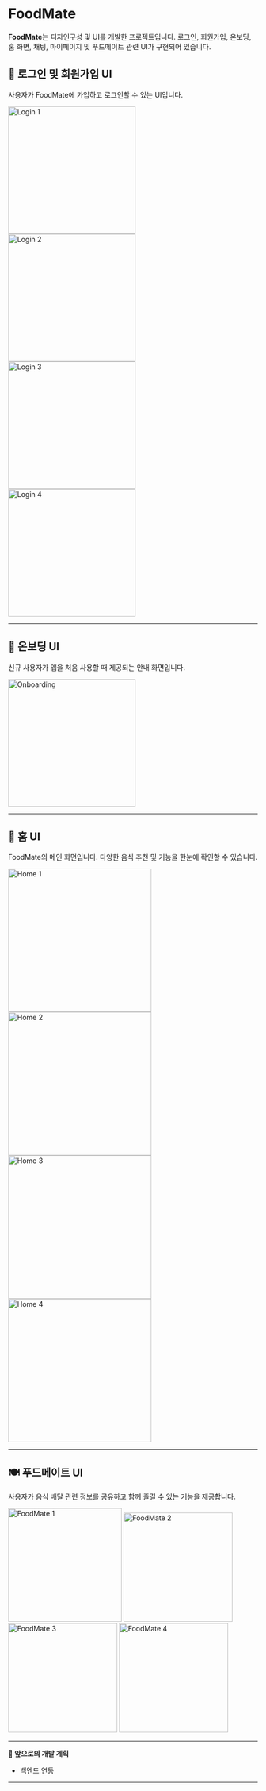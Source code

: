 # FoodMate

**FoodMate**는 디자인구성 및 UI를 개발한 프로젝트입니다. 로그인, 회원가입, 온보딩, 홈 화면, 채팅, 마이페이지 및 푸드메이트 관련 UI가 구현되어 있습니다.

## 📌 로그인 및 회원가입 UI
사용자가 FoodMate에 가입하고 로그인할 수 있는 UI입니다.

<img width="257" alt="Login 1" src="https://github.com/user-attachments/assets/d503167d-0f13-4986-b666-cd7f941cc528" />

<img width="257" alt="Login 2" src="https://github.com/user-attachments/assets/32fd2358-9303-4b4a-b3e8-e69fd7595e86" />

<img width="257" alt="Login 3" src="https://github.com/user-attachments/assets/9c354a06-9619-440b-a81e-0fdc5eac552e" />

<img width="257" alt="Login 4" src="https://github.com/user-attachments/assets/759badb8-e1bd-4bcb-9088-f5a81dacaed7" />

---

## 🌟 온보딩 UI
신규 사용자가 앱을 처음 사용할 때 제공되는 안내 화면입니다.

<img width="257" alt="Onboarding" src="https://github.com/user-attachments/assets/7e1587db-3b84-43ab-a9b9-b741e9727209" />

---

## 🏡 홈 UI
FoodMate의 메인 화면입니다. 다양한 음식 추천 및 기능을 한눈에 확인할 수 있습니다.

<img width="289" alt="Home 1" src="https://github.com/user-attachments/assets/87669744-3ab3-41b3-a38d-7216490740d0" />

<img width="289" alt="Home 2" src="https://github.com/user-attachments/assets/d9a04769-7d2f-4031-9e92-6d52218a6274" />

<img width="289" alt="Home 3" src="https://github.com/user-attachments/assets/66fb20db-9e8b-46da-a875-5a0fcabbf3d9" />

<img width="289" alt="Home 4" src="https://github.com/user-attachments/assets/245a4506-5ba6-4287-9c54-80ee436cd7be" />

---

## 🍽 푸드메이트 UI
사용자가 음식 배달 관련 정보를 공유하고 함께 즐길 수 있는 기능을 제공합니다.

<img width="229" alt="FoodMate 1" src="https://github.com/user-attachments/assets/8cf89688-bf4c-4d02-bd4d-1095f7c96e2b" />

<img width="220" alt="FoodMate 2" src="https://github.com/user-attachments/assets/b037581c-a5ca-4fab-89c9-f9890b55042c" />

<img width="220" alt="FoodMate 3" src="https://github.com/user-attachments/assets/a894bba5-6e6b-4db7-9424-0bdbceee393b" />

<img width="220" alt="FoodMate 4" src="https://github.com/user-attachments/assets/b74e0373-3e9d-4a2c-88e0-b794ca5eb49a" />

---

**📢 앞으로의 개발 계획**  
- 백엔드 연동  

---

